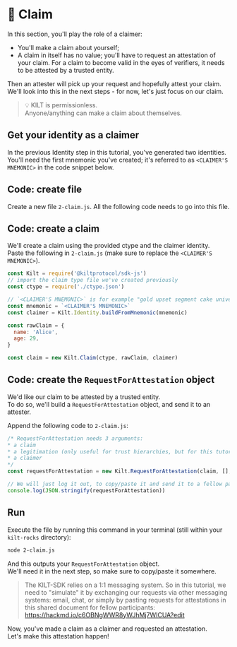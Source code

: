 # 💬 Claim

In this section, you'll play the role of a <span class="label-role claimer">claimer</span>:  
* You'll make a claim about yourself;  
* A claim in itself has no value; you'll have to request an attestation of your claim. For a claim to become valid in the eyes of <span class="label-role verifier">verifiers</span>, it needs to be attested by a trusted entity.

Then an <span class="label-role attester">attester</span> will pick up your request and hopefully attest your claim. We'll look into this in the next steps - for now, let's just focus on our claim.    


> 💡 KILT is permissionless.   
> Anyone/anything can make a claim about themselves.

<!-- and a *RequestForAttestaion* object, which we will share with the other participants, so that they can attest it. -->
  
## Get your identity as a claimer  
In the previous Identity step in this tutorial, you've generated two identities.    
You'll need the first mnemonic you've created; it's referred to as `<CLAIMER'S MNEMONIC>` in the code snippet below.   

## Code: create file 

Create a new file `2-claim.js`. 
All the following code needs to go into this file.  

## Code: create a claim
We'll create a claim using the provided ctype and the claimer identity.  
Paste the following in `2-claim.js` (make sure to replace the `<CLAIMER'S MNEMONIC>`).  

```javascript 
const Kilt = require('@kiltprotocol/sdk-js')
// import the claim type file we've created previously
const ctype = require('./ctype.json')

// `<CLAIMER'S MNEMONIC>` is for example "gold upset segment cake universe carry demand comfort dawn invite element capital"
const mnemonic = `<CLAIMER'S MNEMONIC>` 
const claimer = Kilt.Identity.buildFromMnemonic(mnemonic)

const rawClaim = {
  name: 'Alice',
  age: 29,
}

const claim = new Kilt.Claim(ctype, rawClaim, claimer)
```

## Code: create the `RequestForAttestation` object  

We'd like our claim to be attested by a trusted entity.  
To do so, we'll build a `RequestForAttestation` object, and send it to an attester.   

Append the following code to `2-claim.js`:

```javascript
/* RequestForAttestation needs 3 arguments: 
* a claim
* a legitimation (only useful for trust hierarchies, but for this tutorial we stick to a simple case)
* a claimer
*/
const requestForAttestation = new Kilt.RequestForAttestation(claim, [], claimer)

// We will just log it out, to copy/paste it and send it to a fellow participant
console.log(JSON.stringify(requestForAttestation))
``` 

## Run 
Execute the file by running this command in your terminal (still within your `kilt-rocks` directory):
```bash
node 2-claim.js
```  

And this outputs your `RequestForAttestation` object.  
We'll need it in the next step, so make sure to copy/paste it somewhere.   

> The KILT-SDK relies on a 1:1 messaging system. So in this tutorial, we need to "simulate" it by exchanging our requests via other messaging systems: 
> email, chat, or simply by pasting requests for attestations in this shared document for fellow participants: https://hackmd.io/c6OBNgWWR8yWJhMj7WICUA?edit  

Now, you've made a claim as a <span class="label-role claimer">claimer</span> and requested an attestation.  
Let's make this attestation happen!
